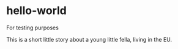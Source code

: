 # hello-world
For testing purposes

This is a short little story about a young little fella, living in the EU.
